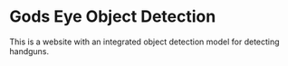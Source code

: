 # Gods Eye Object Detection

This is a website with an integrated object detection model for detecting handguns. 
